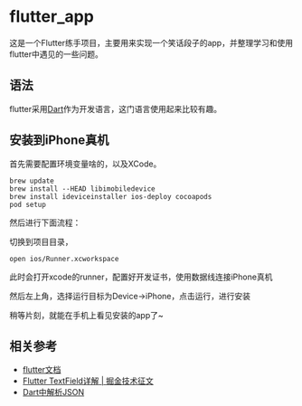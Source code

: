 # flutter_app

这是一个Flutter练手项目，主要用来实现一个笑话段子的app，并整理学习和使用flutter中遇见的一些问题。


## 语法
flutter采用[Dart](http://dart.goodev.org/)作为开发语言，这门语言使用起来比较有趣。

## 安装到iPhone真机

首先需要配置环境变量啥的，以及XCode。
```
brew update
brew install --HEAD libimobiledevice
brew install ideviceinstaller ios-deploy cocoapods
pod setup
```
然后进行下面流程：

切换到项目目录，
```
open ios/Runner.xcworkspace
```

此时会打开xcode的runner，配置好开发证书，使用数据线连接iPhone真机

然后左上角，选择运行目标为Device->iPhone，点击运行，进行安装

稍等片刻，就能在手机上看见安装的app了~

## 相关参考
* [flutter文档](https://flutter.io/)
* [Flutter TextField详解 | 掘金技术征文](https://juejin.im/post/5b6bdb406fb9a04f89785cb5)
* [Dart中解析JSON](https://juejin.im/post/5b5d782ae51d45191c7e7fb3)